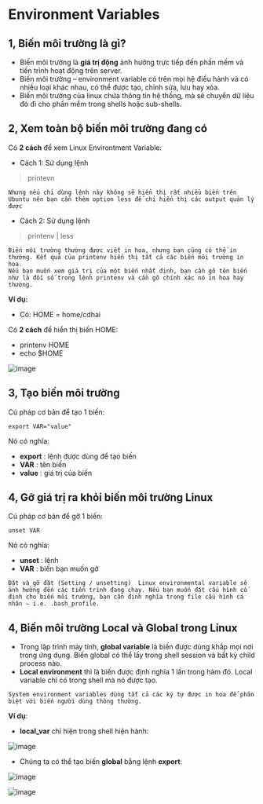 # Environment Variables
## 1, Biến môi trường là gì?
* Biến môi trường là **giá trị động** ảnh hưởng trực tiếp đến phần mềm và tiến trình hoạt động trên server.
* Biến môi trường – environment variable có trên mọi hệ điều hành và có nhiều loại khác nhau, có thể được tạo, chỉnh sửa, lưu hay xóa.
* Biến môi trường của linux chứa thông tin hệ thống, mà sẽ chuyển dữ liệu đó đi cho phần mềm trong shells hoặc sub-shells.
## 2, Xem toàn bộ biến môi trường đang có
Có **2 cách** để xem Linux Environtment Variable:
* Cách 1: Sử dụng lệnh 
> printevn

```
Nhưng nếu chỉ dùng lệnh này không sẽ hiển thị rất nhiều biến trên Ubuntu nên bạn cần thêm option less để chỉ hiển thị các output quản lý được
```

* Cách 2: Sử dụng lệnh 
> printenv | less
```
Biến môi trường thường được viết in hoa, nhưng bạn cũng có thể in thường. Kết quả của printenv hiển thị tất cả các biến môi trường in hoa.
Nếu bạn muốn xem giá trị của một biến nhất định, bạn cần gõ tên biến như là đối số trong lệnh printenv và cần gõ chính xác nó in hoa hay thường.
```

**Ví dụ:**
* Có: HOME = home/cdhai

Có **2 cách** để hiển thị biến HOME:
* printenv HOME
* echo $HOME 

![image](https://user-images.githubusercontent.com/88284121/196361913-1c2507fc-bd6c-4c0a-a55d-4d0ecc0d6a65.png)
## 3, Tạo biến môi trường
Cú pháp cơ bản để tạo 1 biến:
```
export VAR="value"
```

Nó có nghĩa:
* **export** : lệnh được dùng để tạo biến
* **VAR** : tên biến
* **value** : giá trị của biến
## 4, Gỡ giá trị ra khỏi biến môi trường Linux
Cú pháp cơ bản để gỡ 1 biến:
``` 
unset VAR 
```
Nó có nghĩa:
* **unset** : lệnh
* **VAR** : biến bạn muốn gỡ

```
Đặt và gỡ đặt (Setting / unsetting)  Linux environmental variable sẽ ảnh hưởng đến các tiến trình đang chạy. Nếu bạn muốn đặt cấu hình cố định cho biến môi trường, bạn cần định nghĩa trong file cấu hình cá nhân – i.e. .bash_profile.
```
## 4, Biến môi trường Local và Global trong Linux
* Trong lập trình máy tính, **global variable** là biến được dùng khắp mọi nơi trong ứng dụng. Biến global có thể lấy trong shell session và bất kỳ child process nào.
* **Local environment** thì là biến được định nghĩa 1 lần trong hàm đó. Local variable chỉ có trong shell mà nó được tạo.
```
System environment variables dùng tất cả các ký tự được in hoa để phân biệt với biến người dùng thông thường.
```
**Ví dụ**:
* **local_var** chỉ hiện trong shell hiện hành:

![image](https://user-images.githubusercontent.com/88284121/196369668-399736ad-c306-4018-ad34-9a8ff230403b.png)

* Chúng ta có thể tạo biến **global** bằng lệnh **export**:

![image](https://user-images.githubusercontent.com/88284121/196369875-b745f91f-4aae-4f2c-ba18-1e32481b5ab7.png)

![image](https://user-images.githubusercontent.com/88284121/196370002-74f7e1b6-c4b9-471d-9c50-10716f04254f.png)
